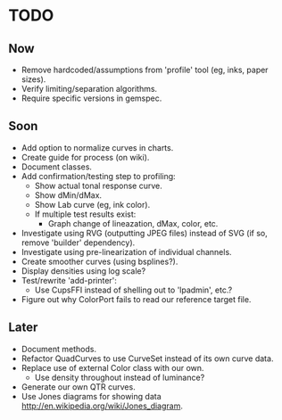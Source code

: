 # TODO


## Now

- Remove hardcoded/assumptions from 'profile' tool (eg, inks, paper sizes).
- Verify limiting/separation algorithms.
- Require specific versions in gemspec.

## Soon

- Add option to normalize curves in charts.
- Create guide for process (on wiki).
- Document classes.
- Add confirmation/testing step to profiling:
  - Show actual tonal response curve.
  - Show dMin/dMax.
  - Show Lab curve (eg, ink color).
  - If multiple test results exist:
    - Graph change of lineazation, dMax, color, etc.
- Investigate using RVG (outputting JPEG files) instead of SVG (if so, remove 'builder' dependency).
- Investigate using pre-linearization of individual channels.
- Create smoother curves (using bsplines?).
- Display densities using log scale?
- Test/rewrite 'add-printer':
  - Use CupsFFI instead of shelling out to 'lpadmin', etc.?
- Figure out why ColorPort fails to read our reference target file.


## Later

- Document methods.
- Refactor QuadCurves to use CurveSet instead of its own curve data.
- Replace use of external Color class with our own.
  - Use density throughout instead of luminance?
- Generate our own QTR curves.
- Use Jones diagrams for showing data <http://en.wikipedia.org/wiki/Jones_diagram>.